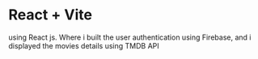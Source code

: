 # React + Vite
using React js. Where i built the user authentication using Firebase, and i displayed the movies details using TMDB API

